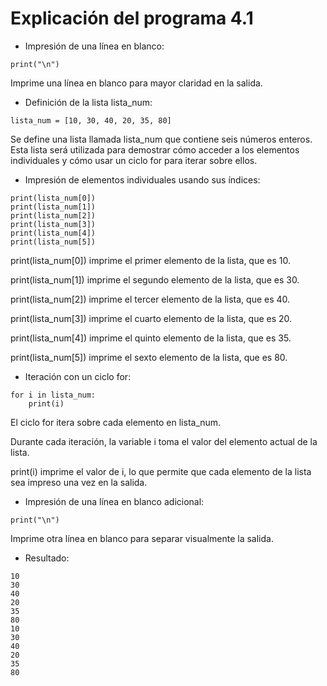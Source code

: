 # Explicación del programa 4.1
- Impresión de una línea en blanco:
```
print("\n")
```
Imprime una línea en blanco para mayor claridad en la salida.

- Definición de la lista lista_num:
```
lista_num = [10, 30, 40, 20, 35, 80]
```
Se define una lista llamada lista_num que contiene seis números enteros. Esta lista será utilizada para demostrar cómo acceder a los elementos individuales y cómo usar un ciclo for para iterar sobre ellos.

- Impresión de elementos individuales usando sus índices:
```
print(lista_num[0])
print(lista_num[1])
print(lista_num[2])
print(lista_num[3])
print(lista_num[4])
print(lista_num[5])
```
print(lista_num[0]) imprime el primer elemento de la lista, que es 10.

print(lista_num[1]) imprime el segundo elemento de la lista, que es 30.

print(lista_num[2]) imprime el tercer elemento de la lista, que es 40.

print(lista_num[3]) imprime el cuarto elemento de la lista, que es 20.

print(lista_num[4]) imprime el quinto elemento de la lista, que es 35.

print(lista_num[5]) imprime el sexto elemento de la lista, que es 80.

- Iteración con un ciclo for:
```
for i in lista_num:
    print(i)
```
El ciclo for itera sobre cada elemento en lista_num.

Durante cada iteración, la variable i toma el valor del elemento actual de la lista.

print(i) imprime el valor de i, lo que permite que cada elemento de la lista sea impreso una vez en la salida.

- Impresión de una línea en blanco adicional:
```
print("\n")
```
Imprime otra línea en blanco para separar visualmente la salida.

- Resultado:
```
10
30
40
20
35
80
10
30
40
20
35
80
```
